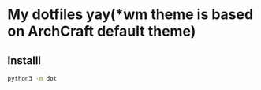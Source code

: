 # My dotfiles yay(*wm theme is based on ArchCraft default theme)
## Installl
```sh
python3 -m dot
``` 

